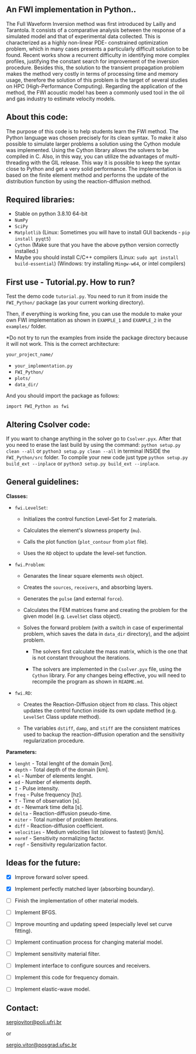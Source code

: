 ## An FWI implementation in Python..

The Full Waveform Inversion method was first introduced by Lailly and Tarantola. It consists of a comparative analysis between the response of a simulated model and that of experimental data collected. This is characterized as a highly non-linear PDE- constrained optimization problem, which in many cases presents a particularly difficult solution to be found. Recent works show a recurrent difficulty in identifying more complex profiles, justifying the constant search for improvement of the inversion procedure. Besides this, the solution to the transient propagation problem makes the method very costly in terms of processing time and memory usage, therefore the solution of this problem is the target of several studies on HPC (High-Performance Computing). Regarding the application of the method, the FWI acoustic model has been a commonly used tool in the oil and gas industry to estimate velocity models.

## About this code:

The purpose of this code is to help students learn the FWI method. The Python language was chosen precisely for its clean syntax. To make it also possible to simulate larger problems a solution using the Cython module was implemented. Using the Cython library allows the solvers to be compiled in C. Also, in this way, you can utilize the advantages of multi-threading with the GIL release. This way it is possible to keep the syntax close to Python and get a very solid performance. The implementation is based on the finite element method and performs the update of the distribution function by using the reaction-diffusion method. 

## Required libraries:
- Stable on python 3.8.10 64-bit
- ```NumPy```
- ```SciPy```
- ```Matplotlib``` (Linux: Sometimes you will have to install GUI backends -  ```pip install pyqt5```)
- ```Cython``` (Make sure that you have the above python version correctly installed.)
- Maybe you should install C/C++ compilers (Linux: ```sudo apt install build-essential```) (Windows: try installing ```Mingw-w64```, or intel compilers)

## First use - Tutorial.py. How to run?

Test the demo code ```tutorial.py```. You need to run it from inside the ```FWI_Python/``` package (as your current working directory).

Then, if everything is working fine, you can use the module to make your own FWI implementation as shown in ```EXAMPLE_1``` and ```EXAMPLE_2``` in the ```examples/``` folder.

*Do not try to run the examples from inside the package directory because it will not work. This is the correct architecture:

```your_project_name/```
- ```your_implementation.py```
- ```FWI_Python/```
- ```plots/```
- ```data_dir/```

And you should import the package as follows: 

```import FWI_Python as fwi```

## Altering Csolver code:
If you want to change anything in the solver go to ```Csolver.pyx```. After that you need to erase the last build by using the command: ```python setup.py clean --all``` or ```python3 setup.py clean --all``` in terminal INSIDE the ```FWI_Python/src``` folder. To compile your new code just type ```python setup.py build_ext --inplace``` or ```python3 setup.py build_ext --inplace```.

## General guidelines:

**Classes:**

- ```fwi.LevelSet```:

    - Initializes the control function Level-Set for 2 materials.

    - Calculates the element's slowness property (```mu```).

    - Calls the plot function (```plot_contour``` from ```plot``` file).

    - Uses the ```RD``` object to update the level-set function.


- ```fwi.Problem```:

    - Genarates the linear square elements ```mesh``` object.

    - Creates the ```sources```, ```receivers```, and absorbing layers.

    - Generates the ```pulse``` (and external ```force```).
        
    - Calculates the FEM matrices frame and creating the problem
    for the given model (e.g. ```LevelSet``` class object).
    
    - Solves the forward problem (with a switch in case of experimental 
    problem, which saves the data in ```data_dir``` directory), and the adjoint problem.


        * The solvers first calculate the mass matrix, which is the
    one that is not constant throughout the iterations. 

        * The solvers are implemented in the ```Csolver.pyx``` file, using the 
    ```Cython``` library. For any changes being effective, you will need to 
    recompile the program as shown in ```README.md```.


- ```fwi.RD```:

    - Creates the Reaction-Diffusion object from ```RD``` class. This object updates the control function inside its own update method (e.g. ```LevelSet``` Class update method).

    - The variables ```dstiff```, ```damp```, and ```stiff``` are the consistent matrices used to backup the reaction-diffusion operation and the sensitivity regularization procedure.


**Parameters:**

- ```lenght``` - Total lenght of the domain [km].
- ```depth```  - Total depth of the domain [km].
- ```el``` - Number of elements lenght.
- ```ed``` - Number of elements depth.
- ```I``` - Pulse intensity.
- ```freq``` - Pulse frequency [hz].
- ```T``` - Time of observation [s].
- ```dt``` - Newmark time delta [s].
- ```delta``` - Reaction-diffusion pseudo-time.
- ```niter``` - Total number of problem iterations.
- ```diff``` - Reaction-diffusion coefficient.
- ```velocities``` - Medium velocities list (slowest to fastest) [km/s].
- ```normf``` - Sensitivity normalizing factor.
- ```regf```  - Sensitivity regularization factor.

## Ideas for the future:

- [x] Improve forward solver speed.
- [x] Implement perfectly matched layer (absorbing boundary).
- [ ] Finish the implementation of other material models.
- [ ] Implement BFGS.
- [ ] Improve mounting and updating speed (especially level set curve fitting).
- [ ] Implement continuation process for changing material model. 
- [ ] Implement sensitivity material filter.
- [ ] Implement interface to configure sources and receivers.
- [ ] Implement this code for frequency domain.
- [ ] Implement elastic-wave model.


## Contact:

sergiovitor@poli.ufrj.br

or

sergio.vitor@posgrad.ufsc.br











